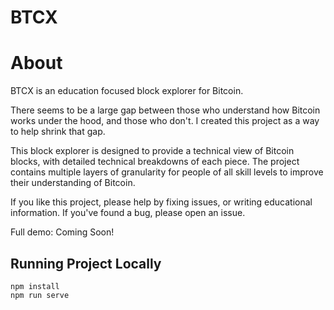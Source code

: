 # BTCX

# About
BTCX is an education focused block explorer for Bitcoin. 

There seems to be a large gap between those who understand how Bitcoin works under the hood, and those who don't. I created this project as a way to help shrink that gap.

This block explorer is designed to provide a technical view of Bitcoin blocks, with detailed technical breakdowns of each piece. The project contains multiple layers of granularity for people of all skill levels to improve their understanding of Bitcoin.

If you like this project, please help by fixing issues, or writing educational information. If you've found a bug, please open an issue.

Full demo: Coming Soon!
 
## Running Project Locally 
```
npm install
npm run serve
```
